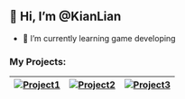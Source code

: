 ## 👋 Hi, I’m @KianLian
- 🌱 I’m currently learning game developing

### My Projects:

| [![Project1](https://github.com/KianLian/yourrepo/blob/main/images/project1.gif)](https://github.com/KianLian/project1) | [![Project2](https://github.com/KianLian/yourrepo/blob/main/images/project2.gif)](https://github.com/KianLian/project2) | [![Project3](https://github.com/KianLian/yourrepo/blob/main/images/project3.gif)](https://github.com/KianLian/project3) |
|:-------:|:-------:|:-------:|


<!---
KianLian/KianLian is a ✨ special ✨ repository because its `README.md` (this file) appears on your GitHub profile.
You can click the Preview link to take a look at your changes.
--->
